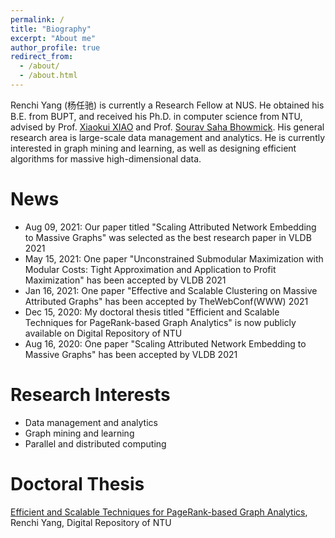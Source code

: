 ```yaml
---
permalink: /
title: "Biography"
excerpt: "About me"
author_profile: true
redirect_from: 
  - /about/
  - /about.html
---
```


Renchi Yang (杨任驰) is currently a Research Fellow at NUS. He obtained his B.E. from BUPT, and received his Ph.D. in computer science from NTU, advised by Prof. [Xiaokui XIAO](https://www.comp.nus.edu.sg/~xiaoxk/) and Prof. [Sourav Saha Bhowmick](https://personal.ntu.edu.sg/assourav/). His general research area is large-scale data management and analytics. He is currently interested in graph mining and learning, as well as designing efficient algorithms for massive high-dimensional data.

News
======
- Aug 09, 2021: Our paper titled "Scaling Attributed Network Embedding to Massive Graphs" was selected as the best research paper in VLDB 2021
- May 15, 2021: One paper "Unconstrained Submodular Maximization with Modular Costs: Tight Approximation and Application to Profit Maximization" has been accepted by VLDB 2021
- Jan 16, 2021: One paper "Effective and Scalable Clustering on Massive Attributed Graphs" has been accepted by TheWebConf(WWW) 2021
- Dec 15, 2020: My doctoral thesis titled "Efficient and Scalable Techniques for PageRank-based Graph Analytics" is now publicly available on Digital Repository of NTU
- Aug 16, 2020: One paper "Scaling Attributed Network Embedding to Massive Graphs" has been accepted by VLDB 2021

Research Interests
======
- Data management and analytics
- Graph mining and learning
- Parallel and distributed computing

Doctoral Thesis
======
[Efficient and Scalable Techniques for PageRank-based Graph Analytics](https://hdl.handle.net/10356/145185), Renchi Yang, Digital Repository of NTU
